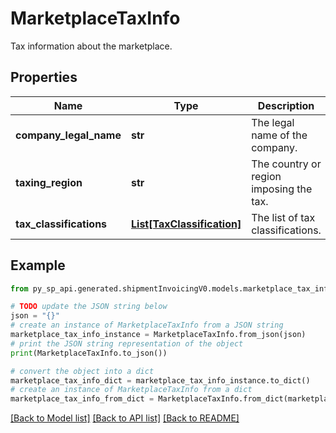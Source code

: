 # MarketplaceTaxInfo

Tax information about the marketplace.

## Properties

Name | Type | Description | Notes
------------ | ------------- | ------------- | -------------
**company_legal_name** | **str** | The legal name of the company. | [optional] 
**taxing_region** | **str** | The country or region imposing the tax. | [optional] 
**tax_classifications** | [**List[TaxClassification]**](TaxClassification.md) | The list of tax classifications. | [optional] 

## Example

```python
from py_sp_api.generated.shipmentInvoicingV0.models.marketplace_tax_info import MarketplaceTaxInfo

# TODO update the JSON string below
json = "{}"
# create an instance of MarketplaceTaxInfo from a JSON string
marketplace_tax_info_instance = MarketplaceTaxInfo.from_json(json)
# print the JSON string representation of the object
print(MarketplaceTaxInfo.to_json())

# convert the object into a dict
marketplace_tax_info_dict = marketplace_tax_info_instance.to_dict()
# create an instance of MarketplaceTaxInfo from a dict
marketplace_tax_info_from_dict = MarketplaceTaxInfo.from_dict(marketplace_tax_info_dict)
```
[[Back to Model list]](../README.md#documentation-for-models) [[Back to API list]](../README.md#documentation-for-api-endpoints) [[Back to README]](../README.md)


